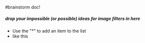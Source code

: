 #brainstorm doc!
##### drop your impossible (or possible) ideas for image filters in here

* Use the "*" to add an item to the list
* like this
